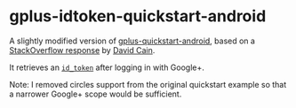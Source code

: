 gplus-idtoken-quickstart-android
================================

A slightly modified version of [gplus-quickstart-android](https://github.com/googleplus/gplus-quickstart-android),
based on a [StackOverflow response](https://stackoverflow.com/questions/17547019/calling-this-from-your-main-thread-can-lead-to-deadlock-and-or-anrs-while-getti/17547891#17547891)
by [David Cain](https://github.com/DavidCain).

It retrieves an [`id_token`](https://developers.google.com/accounts/docs/CrossClientAuth) after logging in with Google+.

Note: I removed circles support from the original quickstart example so that a narrower Google+ scope would be sufficient.
